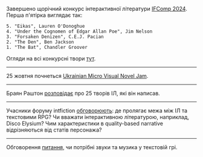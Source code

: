 Завершено щорічний конкурс інтерактивної літератури [IFComp 2024](https://ifcomp.org/comp/2024). Перша п'ятірка виглядає так:

```
5. "Eikas", Lauren O'Donoghue
4. "Under the Cognomen of Edgar Allan Poe", Jim Nelson
3. "Forsaken Denizen", C.E.J. Pacian
2. "The Den", Ben Jackson
1. "The Bat", Chandler Groover
```

Огляди на всі конкурсні твори [тут](https://docs.google.com/spreadsheets/d/1d9keVG9US0gNTU8CBXJEV9opea2xyLNT3prqOBjNyd8/edit?gid=0#gid=0).

---
25 жовтня почнеться [Ukrainian Micro Visual Novel Jam](https://itch.io/jam/ukrainian-micro-visual-novel-jam). 

---
Браян Раштон [розповідає](https://intfiction.org/t/25-games-a-retrospective-and-review-of-my-own-work-to-this-point/71643) про 25 творів ІЛ, які він написав.

---
Учасники форуму intfiction [обговорюють](https://intfiction.org/t/the-line-between-if-and-text-based-rpgs/71655): де пролягає межа між ІЛ та текстовими RPG? Чи вважати інтерактивною літературою, наприклад, Disco Elysium? Чим характеристики в quality-based narrative відрізняються від статів персонажа? 

---
Обговорення [питання](https://intfiction.org/t/sound-and-music-in-games/71781), чи потрібні звуки та музика у текстовій грі.